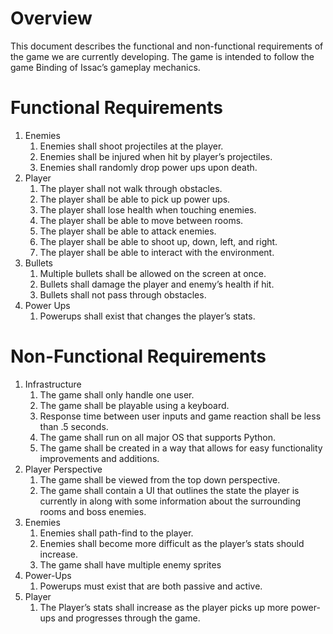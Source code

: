 # Overview
This document describes the functional and non-functional requirements of the game we are currently developing. The game is intended to follow the game Binding of Issac’s gameplay mechanics. 

# Functional Requirements
1. Enemies
   1. Enemies shall shoot projectiles at the player.
   1. Enemies shall be injured when hit by player’s projectiles.
   1. Enemies shall randomly drop power ups upon death.
1. Player
   1. The player shall not walk through obstacles.
   1. The player shall be able to pick up power ups.
   1. The player shall lose health when touching enemies.
   1. The player shall be able to move between rooms.
   1. The player shall be able to attack enemies.
   1. The player shall be able to shoot up, down, left, and right.
   1. The player shall be able to interact with the environment.
1. Bullets
   1. Multiple bullets shall be allowed on the screen at once.
   1. Bullets shall damage the player and enemy’s health if hit.
   1. Bullets shall not pass through obstacles.
1. Power Ups
   1. Powerups shall exist that changes the player’s stats. 

# Non-Functional Requirements
1. Infrastructure
   1. The game shall only handle one user.
   1. The game shall be playable using a keyboard.
   1. Response time between user inputs and game reaction shall be less than .5 seconds.
   1. The game shall run on all major OS that supports Python.
   1. The game shall be created in a way that allows for easy functionality improvements and additions.
1. Player Perspective
   1. The game shall be viewed from the top down perspective.
   1. The game shall contain a UI that outlines the state the player is currently in along with some information about the surrounding rooms and boss enemies.
1. Enemies
   1. Enemies shall path-find to the player.
   1. Enemies shall become more difficult as the player’s stats should increase.
   1. The game shall have multiple enemy sprites
1. Power-Ups
   1. Powerups must exist that are both passive and active.
1. Player
   1. The Player’s stats shall increase as the player picks up more power-ups and progresses through the game. 
